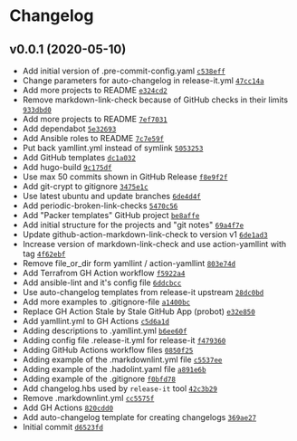 # Changelog

## v0.0.1 (2020-05-10)

- Add initial version of .pre-commit-config.yaml [`c538eff`](https://github.com/ruzickap/my-git-projects/commit/c538effc3c81f4c2416d97d725eca6c36f1f14e2)
- Change parameters for auto-changelog in release-it.yml [`47cc14a`](https://github.com/ruzickap/my-git-projects/commit/47cc14adf9caa32199baad03be1c21bd639cc52e)
- Add more projects to README [`e324cd2`](https://github.com/ruzickap/my-git-projects/commit/e324cd2362d951bf9eba3670655345199dd1fa21)
- Remove markdown-link-check because of GitHub checks in their limits [`933dbd0`](https://github.com/ruzickap/my-git-projects/commit/933dbd0568707bda97c0479a767e7cf59eacd488)
- Add more projects to README [`7ef7031`](https://github.com/ruzickap/my-git-projects/commit/7ef7031e2822b7e460d8312ef7d7059d1ba331a9)
- Add dependabot [`5e32693`](https://github.com/ruzickap/my-git-projects/commit/5e32693f096948e5eb014e6427a6029509539519)
- Add Ansible roles to README [`7c7e59f`](https://github.com/ruzickap/my-git-projects/commit/7c7e59f8d06d6172aa40f97bfed7c84798d744d1)
- Put back yamllint.yml instead of symlink [`5053253`](https://github.com/ruzickap/my-git-projects/commit/5053253a3c2dca49ca9d8b7bebe488a6ad079588)
- Add GitHub templates [`dc1a032`](https://github.com/ruzickap/my-git-projects/commit/dc1a0324bbd91b20d860dde46cbcdebecbfc0c16)
- Add hugo-build [`9c175df`](https://github.com/ruzickap/my-git-projects/commit/9c175df68f88c483c8b448113d0ac2ab3f975abe)
- Use max 50 commits shown in GitHub Release [`f8e9f2f`](https://github.com/ruzickap/my-git-projects/commit/f8e9f2f83d6ef4921d9fa82723e85215d970c9fe)
- Add git-crypt to gitignore [`3475e1c`](https://github.com/ruzickap/my-git-projects/commit/3475e1cef053ad994225a6413e84984ec64ee623)
- Use latest ubuntu and update branches [`6de4d4f`](https://github.com/ruzickap/my-git-projects/commit/6de4d4feb80ee645182a26a5a5d3f79b4b5eea13)
- Add periodic-broken-link-checks [`5470c56`](https://github.com/ruzickap/my-git-projects/commit/5470c56d84134d5886aeb0da32bc158aee5324b5)
- Add "Packer templates" GitHub project [`be8affe`](https://github.com/ruzickap/my-git-projects/commit/be8affe2d4eafc22e6f491451dcef6dfe1a98163)
- Add initial structure for the projects and "git notes" [`69a4f7e`](https://github.com/ruzickap/my-git-projects/commit/69a4f7e85f3f2a686c468d34565341dd964c4695)
- Update github-action-markdown-link-check to version v1 [`6de1ad3`](https://github.com/ruzickap/my-git-projects/commit/6de1ad359193b8f9f5e2853577dfbb4b09eb1011)
- Increase version of markdown-link-check and use action-yamllint with tag [`4f62ebf`](https://github.com/ruzickap/my-git-projects/commit/4f62ebf5ccf76dc29c8cda1f4d762a3d6d9b6bd6)
- Remove file_or_dir form yamllint / action-yamllint [`803e74d`](https://github.com/ruzickap/my-git-projects/commit/803e74db1af6b33d32afede096e5bdf84bfd4b0f)
- Add Terrafrom GH Action workflow [`f5922a4`](https://github.com/ruzickap/my-git-projects/commit/f5922a4f9025a51b035a1d1c0f1bed93cc6ad7da)
- Add ansible-lint and it's config file [`6ddcbcc`](https://github.com/ruzickap/my-git-projects/commit/6ddcbcc5d9c100b1c2727cb33a2e78e41cf2b791)
- Use auto-changelog templates from release-it upstream [`28dc0bd`](https://github.com/ruzickap/my-git-projects/commit/28dc0bdeec0f002415f4c27d90e64cf92fcf78e8)
- Add more examples to .gitignore-file [`a1400bc`](https://github.com/ruzickap/my-git-projects/commit/a1400bc894e2e05ed05dac708344f7b2c23954a0)
- Replace GH Action Stale by Stale GitHub App (probot) [`e32e850`](https://github.com/ruzickap/my-git-projects/commit/e32e8504912428ac9058add55a1a77892554ab9b)
- Add yamllint.yml to GH Actions [`c5d6a1d`](https://github.com/ruzickap/my-git-projects/commit/c5d6a1d680af6c0fc96244cd6e6be7a12ea6e4ea)
- Adding descriptions to .yamllint.yml [`b6ee60f`](https://github.com/ruzickap/my-git-projects/commit/b6ee60f4bdf9feaacc6eb122132b86c517145e0f)
- Adding config file .release-it.yml for release-it [`f479360`](https://github.com/ruzickap/my-git-projects/commit/f4793603b86d3eebd8f440484b378e2ecf729bdc)
- Adding GitHub Actions workflow files [`0850f25`](https://github.com/ruzickap/my-git-projects/commit/0850f255582ec93832c2f2985dfce22cbfb2f10b)
- Adding example of the .markdownlint.yml file [`c5537ee`](https://github.com/ruzickap/my-git-projects/commit/c5537ee5877d6185ad45cf067754d4380333b55d)
- Adding example of the .hadolint.yaml file [`a891e6b`](https://github.com/ruzickap/my-git-projects/commit/a891e6bd199d5fa96c70f4e447cf386d7bf1e5c3)
- Adding example of the .gitignore [`f0bfd78`](https://github.com/ruzickap/my-git-projects/commit/f0bfd7826b4688839e5d7d673345663c0b4e45d1)
- Add changelog.hbs used by `release-it` tool [`42c3b29`](https://github.com/ruzickap/my-git-projects/commit/42c3b294b4613b031ad26789e1f7b89a030c1473)
- Remove .markdownlint.yml [`cc5575f`](https://github.com/ruzickap/my-git-projects/commit/cc5575fa468634ff65713d461cfd9b430b314124)
- Add GH Actions [`820cdd0`](https://github.com/ruzickap/my-git-projects/commit/820cdd007d5cdc2e3c0590f4cad9a07f01f41093)
- Add auto-changelog template for creating changelogs [`369ae27`](https://github.com/ruzickap/my-git-projects/commit/369ae27d427092963740119d523cc7e2f3df1232)
- Initial commit [`d6523fd`](https://github.com/ruzickap/my-git-projects/commit/d6523fd94d76b26c5e6c7ca5b5d34665d310ac70)
